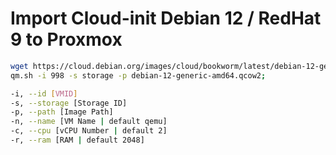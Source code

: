 # Import Cloud-init Debian 12 / RedHat 9 to Proxmox

```sh
wget https://cloud.debian.org/images/cloud/bookworm/latest/debian-12-generic-amd64.qcow2;
qm.sh -i 998 -s storage -p debian-12-generic-amd64.qcow2;
```

```sh
-i, --id [VMID]
-s, --storage [Storage ID]
-p, --path [Image Path]
-n, --name [VM Name | default qemu]
-c, --cpu [vCPU Number | default 2]
-r, --ram [RAM | default 2048]
```
